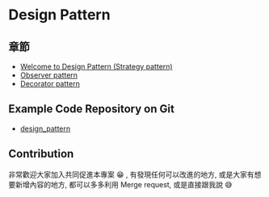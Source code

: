 # Design Pattern

## 章節

- [Welcome to Design Pattern (Strategy pattern)](welcome_strategy.md)
- [Observer pattern](observer.md)
- [Decorator pattern](decorator.md)

## Example Code Repository on Git

- [design_pattern](https://github.com/wayneliu0512/cpp-design-pattern)

## Contribution

非常歡迎大家加入共同促進本專案 :grin: , 有發現任何可以改進的地方, 或是大家有想要新增內容的地方, 都可以多多利用 Merge request, 或是直接跟我說 :sweat_smile: